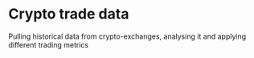 # Crypto trade data
Pulling historical data from crypto-exchanges, analysing it and applying different trading metrics
